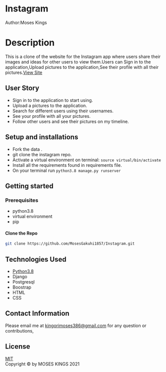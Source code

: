 # Instagram

Author:Moses Kings
  
# Description  

This is a clone of the website for the Instagram app where users share their  images and ideas for other users to view them.Users can Sign in to the application,Upload pictures to the application,See their profile with all their pictures.[View Site]()


## User Story  
  
* Sign in to the application to start using.  
* Upload a pictures to the application. 
* Search for different users using their usernames.  
* See your profile with all your pictures.  
* Follow other users and see their pictures on my timeline.  

  
## Setup and installations
* Fork the data .
* git clone the instagram repo.
* Activate a virtual environment on terminal: `source virtual/bin/activate`
* Install all the requirements found in requirements file.
* On your terminal run `python3.8 manage.py runserver`



## Getting started

### Prerequisites
* python3.8
* virtual environment
* pip

#### Clone the Repo 
```bash
git clone https://github.com/MosesGakuhi1857/Instagram.git
```
        
## Technologies Used

* [Python3.8](https://docs.python.org/3/)
* Django 
* Postgresql 
* Boostrap
* HTML
* CSS

## Contact Information   
Please email me at kingorimoses386@gmail.com for any question or contributions,
  
## License 

[MIT](LICENSE.md)  <br>
Copyright © by MOSES KINGS 2021